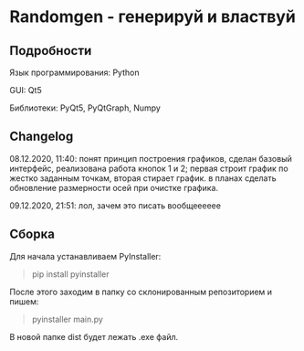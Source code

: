 # Randomgen - генерируй и властвуй

## Подробности

Язык программирования: Python

GUI: Qt5

Библиотеки: PyQt5, PyQtGraph, Numpy

## Changelog

08.12.2020, 11:40: понят принцип построения графиков, сделан базовый интерфейс, реализована работа кнопок 1 и 2; первая строит график по жестко
заданным точкам, вторая стирает график. в планах сделать обновление размерности осей при очистке графика.

09.12.2020, 21:51: лол, зачем это писать вообщееееее

## Сборка

Для начала устанавливаем PyInstaller:

> pip install pyinstaller

После этого заходим в папку со склонированным репозиторием и пишем:

> pyinstaller main.py

В новой папке dist будет лежать .exe файл.

